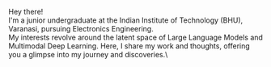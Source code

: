 Hey there!\
I'm a junior undergraduate at the Indian Institute of Technology (BHU), Varanasi, pursuing Electronics Engineering.\
My interests revolve around the latent space of Large Language Models and Multimodal Deep Learning. Here, I share my work and thoughts, offering you a glimpse into my journey and discoveries.\
